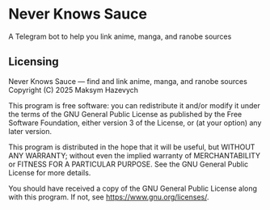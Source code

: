 # Never Knows Sauce

A Telegram bot to help you link anime, manga, and ranobe sources

## Licensing

Never Knows Sauce — find and link anime, manga, and ranobe sources Copyright (C)
2025 Maksym Hazevych

This program is free software: you can redistribute it and/or modify it under
the terms of the GNU General Public License as published by the Free Software
Foundation, either version 3 of the License, or (at your option) any later
version.

This program is distributed in the hope that it will be useful, but WITHOUT ANY
WARRANTY; without even the implied warranty of MERCHANTABILITY or FITNESS FOR A
PARTICULAR PURPOSE. See the GNU General Public License for more details.

You should have received a copy of the GNU General Public License along with
this program. If not, see <https://www.gnu.org/licenses/>.
